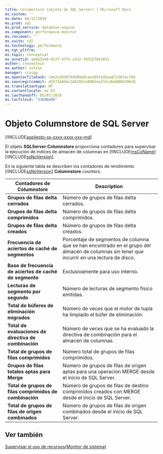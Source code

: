 ```yaml
---
title: Columnstore (objeto de SQL Server) | Microsoft Docs
ms.custom: ''
ms.date: 04/12/2016
ms.prod: sql
ms.prod_service: database-engine
ms.component: performance-monitor
ms.reviewer: ''
ms.suite: sql
ms.technology: performance
ms.tgt_pltfrm: ''
ms.topic: conceptual
ms.assetid: ae663a49-012f-4ffe-a332-f03157843052
author: stevestein
ms.author: sstein
manager: craigg
ms.openlocfilehash: c9e2cb03070450920cae365f435ae871367ec704
ms.sourcegitcommit: d2573a8dec2d4102ce8882ee232cdba080d39628
ms.translationtype: HT
ms.contentlocale: es-ES
ms.lasthandoff: 05/07/2018
ms.locfileid: "33696608"
---
```

# <a name="sql-server-columnstore-object"></a>Objeto Columnstore de SQL Server
[!INCLUDE[appliesto-ss-xxxx-xxxx-xxx-md](../../includes/appliesto-ss-xxxx-xxxx-xxx-md.md)]

  El objeto **SQLServer:Columnstore** proporciona contadores para supervisar la ejecución de índices de almacén de columnas en [!INCLUDE[msCoName](../../includes/msconame-md.md)] [!INCLUDE[ssNoVersion](../../includes/ssnoversion-md.md)].  
  
 En la siguiente tabla se describen los contadores de rendimiento [!INCLUDE[ssNoVersion](../../includes/ssnoversion-md.md)] **Columnstore** counters.  
  
|Contadores de Columnstore|Description|  
|--------------------------|-----------------|  
|**Grupos de filas delta cerrados**|Número de grupos de filas delta cerrados.|  
|**Grupos de filas delta comprimidos**|Número de grupos de filas delta comprimidos.|  
|**Grupos de filas delta creados**|Número de grupos de filas delta creados.|  
|**Frecuencia de aciertos de caché de segmentos**|Porcentaje de segmentos de columna que se han encontrado en el grupo del almacén de columnas sin tener que incurrir en una lectura de disco.|  
|**Base de frecuencia de aciertos de caché de segmento**|Exclusivamente para uso interno.|
|**Lecturas de segmento por segundo**|Número de lecturas de segmento físico emitidas.|  
|**Total de búferes de eliminación migrados**|Número de veces que el motor de tupla ha limpiado el búfer de eliminación.|  
|**Total de evaluaciones de directiva de combinación**|Número de veces que se ha evaluado la directiva de combinación para el almacén de columnas.|  
|**Total de grupos de filas comprimidos**|Número total de grupos de filas comprimidos.|  
|**Grupos de filas totales aptas para Merge**|Número de grupos de filas de origen aptas para una operación MERGE desde el inicio de SQL Server.|  
|**Total de grupos de filas comprimidos de combinación**|Número de grupos de filas de destino comprimidos creados con MERGE desde el inicio de SQL Server.|  
|**Total de grupos de filas de origen combinados**|Número de grupos de filas de origen combinados desde el inicio de SQL Server.|  
  
## <a name="see-also"></a>Ver también  
 [Supervisar el uso de recursos&#40;Monitor de sistema&#41;](../../relational-databases/performance-monitor/monitor-resource-usage-system-monitor.md)  
  
  
